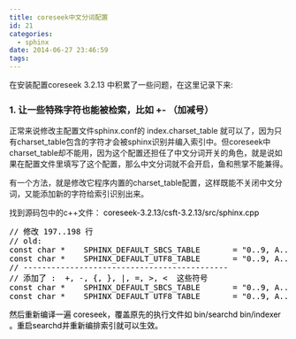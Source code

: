 ```yaml
---
title: coreseek中文分词配置
id: 21
categories:
  - sphinx
date: 2014-06-27 23:46:59
tags:
---
```


在安装配置coreseek 3.2.13 中积累了一些问题，在这里记录下来:

### 1\. 让一些特殊字符也能被检索，比如 +- （加减号）

正常来说修改主配置文件sphinx.conf的 index.charset_table 就可以了，因为只有charset_table包含的字符才会被sphinx识别并编入索引中。但coreseek中charset_table却不能用，因为这个配置还担任了中文分词开关的角色，就是说如果在配置文件里填写了这个配置，那么中文分词就不会开启，鱼和熊掌不能兼得。

有一个方法，就是修改它程序内置的charset_table配置，这样既能不关闭中文分词，又能添加新的字符给索引识别出来。

找到源码包中的c++文件： <span style="color: #000000;">coreseek-3.2.13/csft-3.2.13/src/sphinx.cpp</span>
<div style="color: #000000;">
<pre class="lang:c++ decode:true ">// 修改 197..198 行
// old:
const char *    SPHINX_DEFAULT_SBCS_TABLE       = "0..9, A..Z-&gt;a..z, _, a..z, U+A8-&gt;U+B8, U+B8, U+C0..U+DF-&gt;U+E0..U+FF, U+E0..U+FF";
const char *    SPHINX_DEFAULT_UTF8_TABLE       = "0..9, A..Z-&gt;a..z, _, a..z, U+410..U+42F-&gt;U+430..U+44F, U+430..U+44F";
// --------------------------------------------
// 添加了 :  +, -, {, }, |, =, &gt;, &lt;  这些符号
const char *    SPHINX_DEFAULT_SBCS_TABLE       = "0..9, A..Z-&gt;a..z, _, +, -, {, }, |, =, &gt;, &lt;, a..z, U+A8-&gt;U+B8, U+B8, U+C0..U+DF-&gt;U+E0..U+FF, U+E0..U+FF";
const char *    SPHINX_DEFAULT_UTF8_TABLE       = "0..9, A..Z-&gt;a..z, _, +, -, {, }, |, =, &gt;, &lt;, a..z, U+410..U+42F-&gt;U+430..U+44F, U+430..U+44F";</pre>
然后重新编译一遍 coreseek，覆盖原先的执行文件如 bin/searchd bin/indexer 。重启searchd并重新编排索引就可以生效。

</div>